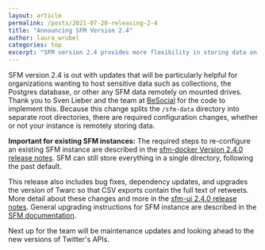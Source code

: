 ```yaml
---
layout: article
permalink: /posts/2021-07-20-releasing-2-4
title: "Announcing SFM Version 2.4"
author: laura_wrubel
categories: top
excerpt: "SFM version 2.4 provides more flexibility in storing data on other filesystems."
---
```


SFM version 2.4 is out with updates that will be particularly helpful for organizations wanting to host sensitive data such as collections, the Postgres database, or other any SFM data remotely on mounted drives. Thank you to Sven Lieber and the team at [BeSocial](https://www.kbr.be/en/projects/besocial/) for the code to implement this. Because this change splits the `/sfm-data` directory into separate root directories, there are required configuration changes, whether or not your instance is remotely storing data. 

**Important for existing SFM instances:** The required steps to re-configure an existing SFM instance are described in the [sfm-docker Version 2.4.0 release notes](https://github.com/gwu-libraries/sfm-docker/releases/tag/2.4.0). SFM can still store everything in a single directory, following the past default. 

This release also includes bug fixes, dependency updates, and upgrades the version of Twarc so that CSV exports contain the full text of retweets. More detail about these changes and more in the [sfm-ui 2.4.0 release notes](https://github.com/gwu-libraries/sfm-ui/releases/tag/2.4.0). General upgrading instructions for SFM instance are described in the [SFM documentation](https://sfm.readthedocs.io/en/stable/install.html#upgrading). 

Next up for the team will be maintenance updates and looking ahead to the new versions of Twitter's APIs. 
